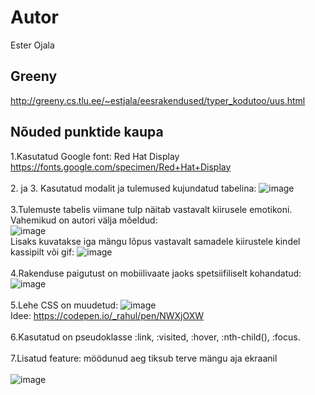 # Autor
Ester Ojala
## Greeny
http://greeny.cs.tlu.ee/~estjala/eesrakendused/typer_kodutoo/uus.html
## Nõuded punktide kaupa
1.Kasutatud Google font: Red Hat Display https://fonts.google.com/specimen/Red+Hat+Display </br> </br>
2. ja 3. Kasutatud modalit ja tulemused kujundatud tabelina: ![image](https://github.com/esteroja/Eesrakendused_kodutoo-2/assets/146342718/f8ad1fa2-fd7c-4b0c-a1ea-384605677ca5)
</br></br>
3.Tulemuste tabelis viimane tulp näitab vastavalt kiirusele emotikoni. Vahemikud on autori välja mõeldud:</br> ![image](https://github.com/esteroja/Eesrakendused_kodutoo-2/assets/146342718/64b4155d-ce2b-4eaa-8f2c-af7af62287db)
</br> Lisaks kuvatakse iga mängu lõpus vastavalt samadele kiirustele kindel kassipilt või gif: ![image](https://github.com/esteroja/Eesrakendused_kodutoo-2/assets/146342718/36150b9a-1069-493c-85cb-6bdc93b7ff77) </br></br>
4.Rakenduse paigutust on mobiilivaate jaoks spetsiifiliselt kohandatud: ![image](https://github.com/esteroja/Eesrakendused_kodutoo-2/assets/146342718/e373d348-b080-48f1-9694-5d5073d281e8) </br></br>
5.Lehe CSS on muudetud: ![image](https://github.com/esteroja/Eesrakendused_kodutoo-2/assets/146342718/68285beb-95ac-4f7e-b33c-866df3fbc4fe) </br> Idee: https://codepen.io/_rahul/pen/NWXjOXW </br></br>
6.Kasutatud on pseudoklasse :link, :visited, :hover, :nth-child(), :focus. </br></br>
7.Lisatud feature: möödunud aeg tiksub terve mängu aja ekraanil </br></br>
![image](https://github.com/esteroja/Eesrakendused_kodutoo-2/assets/146342718/5532ee64-0bf4-4ecd-969a-d92121ba2ec7)
